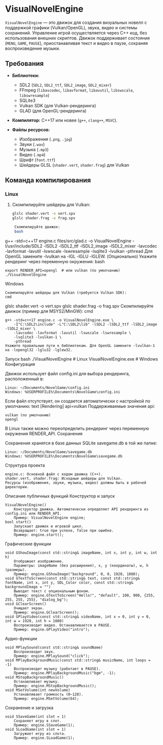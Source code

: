 # VisualNovelEngine

`VisualNovelEngine` — это движок для создания визуальных новелл с поддержкой графики (Vulkan/OpenGL), звука, видео и системы сохранений. Управление игрой осуществляется через C++ код, без использования внешних скриптов. Движок поддерживает состояния (`MENU`, `GAME`, `PAUSE`), приостанавливая текст и видео в паузе, сохраняя воспроизведение музыки.

## Требования

- **Библиотеки:**
  - SDL2 (`SDL2`, `SDL2_ttf`, `SDL2_image`, `SDL2_mixer`)
  - FFmpeg (`libavcodec`, `libavformat`, `libavutil`, `libswscale`, `libswresample`)
  - SQLite3
  - Vulkan SDK (для Vulkan-рендеринга)
  - GLAD (для OpenGL-рендеринга)

- **Компилятор:** C++17 или новее (`g++`, `clang++`, `MSVC`).

- **Файлы ресурсов:**
  - Изображения (`.png`, `.jpg`)
  - Звуки (`.wav`)
  - Музыка (`.mp3`)
  - Видео (`.mp4`)
  - Шрифт (`font.ttf`)
  - Шейдеры GLSL (`shader.vert`, `shader.frag`) для Vulkan

## Команда компилирования

### Linux
1. Скомпилируйте шейдеры для Vulkan:
   ```bash
   glslc shader.vert -o vert.spv
   glslc shader.frag -o frag.spv

    Скомпилируйте движок:
    bash

g++ -std=c++17 engine.c files/src/glad.c -o VisualNovelEngine     -I/usr/include/SDL2 -lSDL2 -lSDL2_ttf -lSDL2_image -lSDL2_mixer     -lavcodec -lavformat -lavutil -lswscale -lswresample     -lsqlite3 -lvulkan     -pthread
Для OpenGL замените -lvulkan на -lGL -lGLU -lGLEW.
(Опционально) Укажите рендеринг через переменную окружения:
bash

    export RENDER_API=opengl  # или vulkan (по умолчанию)
    ./VisualNovelEngine

Windows

    Скомпилируйте шейдеры для Vulkan (требуется Vulkan SDK):
    cmd

glslc shader.vert -o vert.spv
glslc shader.frag -o frag.spv
Скомпилируйте движок (пример для MSYS2/MinGW):
cmd

    g++ -std=c++17 engine.c -o VisualNovelEngine.exe \
        -I"C:\SDL2\include" -L"C:\SDL2\lib" -lSDL2 -lSDL2_ttf -lSDL2_image -lSDL2_mixer \
        -lavcodec -lavformat -lavutil -lswscale -lswresample \
        -lsqlite3 -lvulkan-1 \
        -pthread
    Укажите правильные пути к библиотекам. Для OpenGL замените -lvulkan-1 на -lopengl32 -lglu32 -lglew32.

Запуск
bash
./VisualNovelEngine  # Linux
VisualNovelEngine.exe  # Windows
Конфигурация

Движок использует файл config.ini для выбора рендеринга, расположенный в:

    Linux: ~/Documents/NovelGame/config.ini
    Windows: %USERPROFILE%\Documents\NovelGame\config.ini

Если файл отсутствует, он создается автоматически с настройкой по умолчанию:
text
[Rendering]
api=vulkan
Поддерживаемые значения api:

    vulkan (по умолчанию)
    opengl

В Linux также можно переопределить рендеринг через переменную окружения RENDER_API.
Сохранения

Сохранения хранятся в базе данных SQLite savegame.db в той же папке:

    Linux: ~/Documents/NovelGame/savegame.db
    Windows: %USERPROFILE%\Documents\NovelGame\savegame.db

Структура проекта

    engine.c: Основной файл с кодом движка (C++).
    shader.vert, shader.frag: Исходные шейдеры для Vulkan.
    Ресурсы (изображения, звуки, музыка, видео) должны быть в рабочей директории.

Описание публичных функций
Конструктор и запуск

    VisualNovelEngine()
        Конструктор движка. Автоматически определяет API рендеринга из config.ini или RENDER_API.
        Пример: VisualNovelEngine engine;
    bool start()
        Запускает движок и игровой цикл.
        Возвращает: true при успехе, false при ошибке.
        Пример: engine.start();

Графические функции

    void GShowImage(const std::string& imageName, int x, int y, int w, int h)
        Отображает изображение.
        Параметры: imageName (без расширения), x, y (координаты), w, h (размеры).
        Пример: engine.GShowImage("background", 0, 0, 1920, 1080);
    void GTextToScreen(const std::string& text, const std::string& fontName, int x, int y, SDL_Color color, const std::string& backgroundImage = "")
        Выводит текст с опциональным фоном.
        Пример: engine.GTextToScreen("Hello!", "default", 100, 900, {255, 255, 255, 255}, "dialog_bg");
    void GClearScreen()
        Очищает экран.
        Пример: engine.GClearScreen();
    void GPlayVideo(const std::string& videoName, int x = 0, int y = 0, int w = 1920, int h = 1080)
        Воспроизводит видео. Останавливается в PAUSE.
        Пример: engine.GPlayVideo("intro");

Аудио-функции

    void MPlaySound(const std::string& soundName)
        Воспроизводит звук.
        Пример: engine.MPlaySound("click");
    void MPlayBackgroundMusic(const std::string& musicName, int loops = -1)
        Воспроизводит музыку (работает в PAUSE).
        Пример: engine.MPlayBackgroundMusic("bgm", -1);
    void MStopBackgroundMusic()
        Останавливает музыку.
        Пример: engine.MStopBackgroundMusic();
    void MSetVolume(int newVolume)
        Устанавливает громкость (0–128).
        Пример: engine.MSetVolume(64);

Сохранение и загрузка

    void SSaveGame(int slot = 1)
        Сохраняет игру в слот.
        Пример: engine.SSaveGame(1);
    void SLoadGame(int slot = 1)
        Загружает игру из слота.
        Пример: engine.SLoadGame(1);